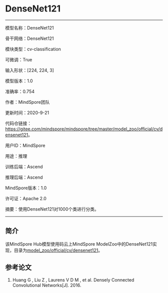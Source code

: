 # DenseNet121

---

模型名称：DenseNet121

骨干网络：DenseNet121

模块类型：cv-classification

可微调：True

输入形状：[224, 224, 3]

模型版本：1.0

准确率：0.754

作者：MindSpore团队

更新时间：2020-9-21

代码仓链接：<https://gitee.com/mindspore/mindspore/tree/master/model_zoo/official/cv/densenet121>。

用户ID：MindSpore

用途：推理

训练后端：Ascend

推理后端：Ascend

MindSpore版本：1.0

许可证：Apache 2.0

摘要：使用DenseNet121对1000个类进行分类。

---

## 简介

该MindSpore Hub模型使用码云上MindSpore ModelZoo中的DenseNet121实现，目录为[model_zoo/official/cv/densenet121](https://gitee.com/mindspore/mindspore/tree/master/model_zoo/official/cv/densenet121)。

## 参考论文

1. Huang G , Liu Z , Laurens V D M , et al. Densely Connected Convolutional Networks[J]. 2016.

